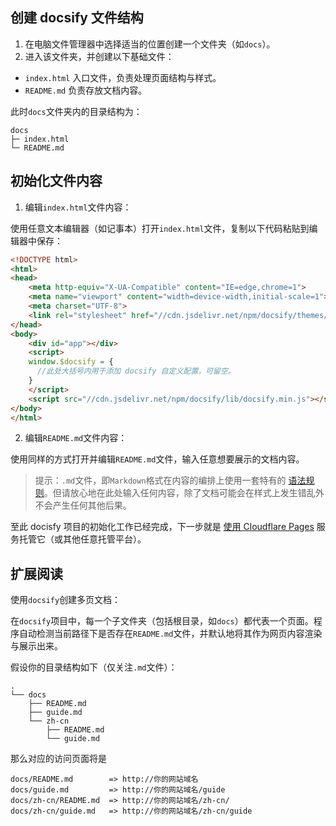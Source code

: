 ## 创建 docsify 文件结构

1. 在电脑文件管理器中选择适当的位置创建一个文件夹（如`docs`）。
2. 进入该文件夹，并创建以下基础文件：

- `index.html` 入口文件，负责处理页面结构与样式。
- `README.md` 负责存放文档内容。

此时`docs`文件夹内的目录结构为：

```text
docs
├─ index.html
└─ README.md
```

## 初始化文件内容

1. 编辑`index.html`文件内容：

使用任意文本编辑器（如记事本）打开`index.html`文件，复制以下代码粘贴到编辑器中保存：

```HTML
<!DOCTYPE html>
<html>
<head>
    <meta http-equiv="X-UA-Compatible" content="IE=edge,chrome=1">
    <meta name="viewport" content="width=device-width,initial-scale=1">
    <meta charset="UTF-8">
    <link rel="stylesheet" href="//cdn.jsdelivr.net/npm/docsify/themes/vue.css">
</head>
<body>
    <div id="app"></div>
    <script>
    window.$docsify = {
      //此处大括号内用于添加 docsify 自定义配置，可留空。
    }
    </script>
    <script src="//cdn.jsdelivr.net/npm/docsify/lib/docsify.min.js"></script>
</body>
</html>
```

2. 编辑`README.md`文件内容：

使用同样的方式打开并编辑`README.md`文件，输入任意想要展示的文档内容。

>提示：`.md`文件，即`Markdown`格式在内容的编排上使用一套特有的 [语法规则](https://www.markdownguide.org/basic-syntax/)。但请放心地在此处输入任何内容，除了文档可能会在样式上发生错乱外不会产生任何其他后果。

至此 docisfy 项目的初始化工作已经完成，下一步就是 [使用 Cloudflare Pages](content/software/publish-your-site/examples/cloudflare-pages.md) 服务托管它（或其他任意托管平台）。

## 扩展阅读

使用`docsify`创建多页文档：

在`docsify`项目中，每一个子文件夹（包括根目录，如`docs`）都代表一个页面。程序自动检测当前路径下是否存在`README.md`文件，并默认地将其作为网页内容渲染与展示出来。

假设你的目录结构如下（仅关注`.md`文件）：

```text
.
└── docs
    ├── README.md
    ├── guide.md
    └── zh-cn
        ├── README.md
        └── guide.md
```

那么对应的访问页面将是

```text
docs/README.md        => http://你的网站域名
docs/guide.md         => http://你的网站域名/guide
docs/zh-cn/README.md  => http://你的网站域名/zh-cn/
docs/zh-cn/guide.md   => http://你的网站域名/zh-cn/guide
```
